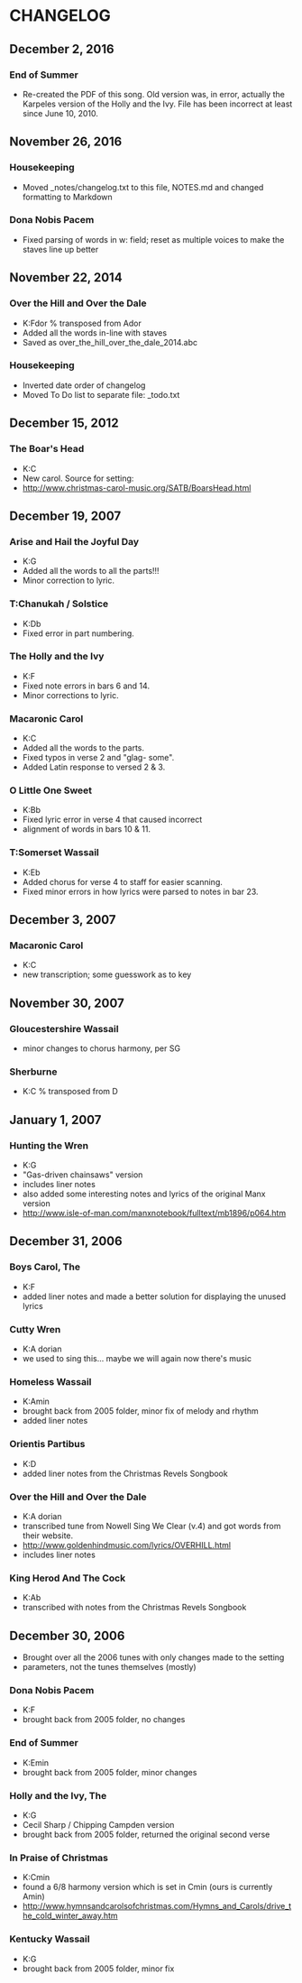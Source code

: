 # CHANGELOG 

## December 2, 2016

### End of Summer

- Re-created the PDF of this song. Old version was, in error, actually the Karpeles version of the Holly and the Ivy. File has been incorrect at least since June 10, 2010. 


## November 26, 2016

### Housekeeping

- Moved _notes/changelog.txt to this file, NOTES.md and changed formatting to Markdown

### Dona Nobis Pacem

- Fixed parsing of words in w: field; reset as multiple voices to make the staves line up better


## November 22, 2014

### Over the Hill and Over the Dale

- K:Fdor % transposed from Ador
- Added all the words in-line with staves
- Saved as over_the_hill_over_the_dale_2014.abc

### Housekeeping

- Inverted date order of changelog
- Moved To Do list to separate file: _todo.txt 


## December 15, 2012

### The Boar's Head

- K:C
- New carol. Source for setting:
- http://www.christmas-carol-music.org/SATB/BoarsHead.html


## December 19, 2007

### Arise and Hail the Joyful Day

- K:G
- Added all the words to all the parts!!!
- Minor correction to lyric.

### T:Chanukah / Solstice

- K:Db 
- Fixed error in part numbering.

### The Holly and the Ivy

- K:F 
- Fixed note errors in bars 6 and 14.
- Minor corrections to lyric.

### Macaronic Carol 

- K:C
- Added all the words to the parts.
- Fixed typos in verse 2 and "glag- some".
- Added Latin response to versed 2 & 3.

### O Little One Sweet

- K:Bb
- Fixed lyric error in verse 4 that caused incorrect 
- alignment of words in bars 10 & 11.

### T:Somerset Wassail

- K:Eb
- Added chorus for verse 4 to staff for easier scanning.
- Fixed minor errors in how lyrics were parsed to notes in bar 23.


## December 3, 2007

### Macaronic Carol 

- K:C
- new transcription; some guesswork as to key 


## November 30, 2007

### Gloucestershire Wassail

- minor changes to chorus harmony, per SG

### Sherburne

- K:C % transposed from D


## January 1, 2007

### Hunting the Wren 

- K:G
- "Gas-driven chainsaws" version
- includes liner notes
- also added some interesting notes and lyrics of the original Manx version
- http://www.isle-of-man.com/manxnotebook/fulltext/mb1896/p064.htm


## December 31, 2006

### Boys Carol, The

- K:F
- added liner notes and made a better solution for displaying the unused lyrics

### Cutty Wren

- K:A dorian
- we used to sing this... maybe we will again now there's music

### Homeless Wassail

- K:Amin
- brought back from 2005 folder, minor fix of melody and rhythm
- added liner notes

### Orientis Partibus

- K:D
- added liner notes from the Christmas Revels Songbook

### Over the Hill and Over the Dale

- K:A dorian
- transcribed tune from Nowell Sing We Clear (v.4) and got words from their website. 
- http://www.goldenhindmusic.com/lyrics/OVERHILL.html
- includes liner notes

### King Herod And The Cock 

- K:Ab
- transcribed with notes from the Christmas Revels Songbook


## December 30, 2006

- Brought over all the 2006 tunes with only changes made to the setting 
- parameters, not the tunes themselves (mostly)

### Dona Nobis Pacem

- K:F
- brought back from 2005 folder, no changes

### End of Summer

- K:Emin
- brought back from 2005 folder, minor changes

### Holly and the Ivy, The

- K:G
- Cecil Sharp / Chipping Campden version
- brought back from 2005 folder, returned the original second verse

### In Praise of Christmas

- K:Cmin
- found a 6/8 harmony version which is set in Cmin (ours is currently Amin)
- http://www.hymnsandcarolsofchristmas.com/Hymns_and_Carols/drive_the_cold_winter_away.htm

### Kentucky Wassail

- K:G
- brought back from 2005 folder, minor fix
